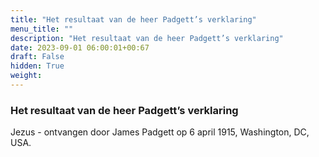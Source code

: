 ```yaml
---
title: "Het resultaat van de heer Padgett’s verklaring"
menu_title: ""
description: "Het resultaat van de heer Padgett’s verklaring"
date: 2023-09-01 06:00:01+00:67
draft: False
hidden: True
weight:
---
```

### Het resultaat van de heer Padgett’s verklaring

Jezus - ontvangen door James Padgett op 6 april 1915, Washington, DC, USA.
